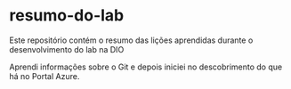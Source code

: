 # resumo-do-lab
Este repositório contém o resumo das lições aprendidas durante o desenvolvimento do lab na DIO

Aprendi informações sobre o Git e depois iniciei no descobrimento do que há no Portal Azure.
